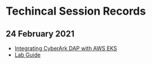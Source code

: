 # Techincal Session Records

## 24 February 2021 
- [Integrating CyberArk DAP with AWS EKS](https://cyberark.kiteworks.com/w/N3VBIl5jooBCG1Ey)
- [Lab Guide](https://github.com/ivanckleecity/CyberArk-DAP-EKS-Lap-2021)
